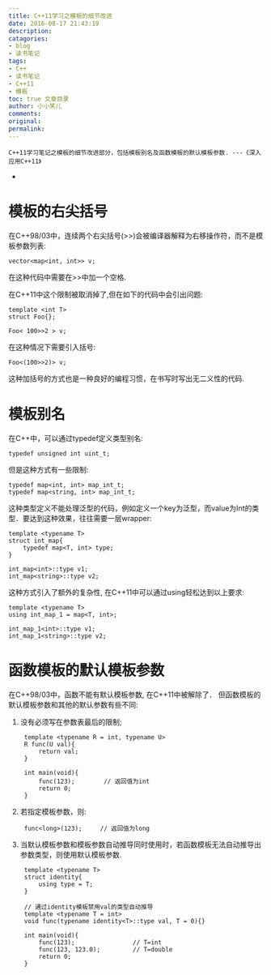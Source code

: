 ```yaml
---
title: C++11学习之模板的细节改进
date: 2016-08-17 21:43:19
description: 
catagories:
- blog
- 读书笔记
tags:
- C++
- 读书笔记
- C++11 
- 模板
toc: true 文章目录
author: 小小笑儿
comments:
original:
permalink:
---
```

    C++11学习笔记之模板的细节改进部分，包括模板别名及函数模板的默认模板参数. ---《深入应用C++11》
+ <!-- more -->

# 模板的右尖括号 #

在C++98/03中，连续两个右尖括号(>>)会被编译器解释为右移操作符，而不是模板参数列表:
    
    vector<map<int, int>> v;
    
在这种代码中需要在>>中加一个空格.

在C++11中这个限制被取消掉了,但在如下的代码中会引出问题:

    template <int T>
    struct Foo{};
    
    Foo< 100>>2 > v;
    
在这种情况下需要引入括号:

    Foo<(100>>2)> v;
    
这种加括号的方式也是一种良好的编程习惯，在书写时写出无二义性的代码.

# 模板别名 #

在C++中，可以通过typedef定义类型别名:

    typedef unsigned int uint_t;
    
但是这种方式有一些限制:

    typedef map<int, int> map_int_t;
    typedef map<string, int> map_int_t;
    
这种类型定义不能处理泛型的代码，例如定义一个key为泛型，而value为Int的类型．要达到这种效果，往往需要一层wrapper:

    template <typename T>
    struct int_map{
        typedef map<T, int> type;
    }
    
    int_map<int>::type v1;
    int_map<string>::type v2;
    
这种方式引入了额外的复杂性, 在C++11中可以通过using轻松达到以上要求:

    template <typename T>
    using int_map_1 = map<T, int>;
   
    int_map_1<int>::type v1;
    int_map_1<string>::type v2;

# 函数模板的默认模板参数 #

在C++98/03中，函数不能有默认模板参数, 在C++11中被解除了．
但函数模板的默认模板参数和其他的默认参数有些不同:

1. 没有必须写在参数表最后的限制;
        
        template <typename R = int, typename U>
        R func(U val){
            return val;
        }

        int main(void){
            func(123);        // 返回值为int
            return 0;
        }

2. 若指定模板参数，则:

        func<long>(123);     // 返回值为long

3. 当默认模板参数和模板参数自动推导同时使用时，若函数模板无法自动推导出参数类型，则使用默认模板参数.

        template <typename T>
        struct identity{
            using type = T;
        }
       
        // 通过identity模板禁用val的类型自动推导
        template <typename T = int>
        void func(typename identity<T>::type val, T = 0){}
        
        int main(void){
            func(123);                // T=int
            func(123, 123.0);         // T=double
            return 0;
        }
